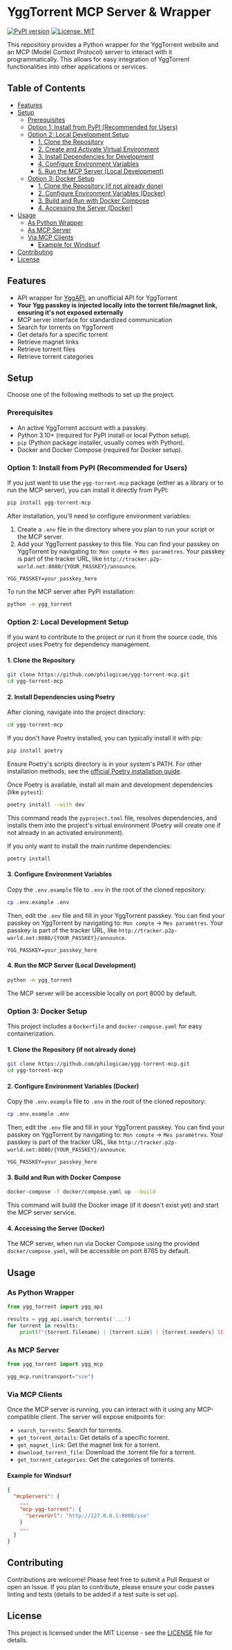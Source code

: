 # YggTorrent MCP Server & Wrapper

[![PyPI version](https://badge.fury.io/py/ygg-torrent-mcp.svg)](https://badge.fury.io/py/ygg-torrent-mcp)
[![License: MIT](https://img.shields.io/badge/License-MIT-yellow.svg)](https://opensource.org/licenses/MIT)

This repository provides a Python wrapper for the YggTorrent website and an MCP (Model Context Protocol) server to interact with it programmatically. This allows for easy integration of YggTorrent functionalities into other applications or services.

## Table of Contents

- [Features](#features)
- [Setup](#setup)
  - [Prerequisites](#prerequisites)
  - [Option 1: Install from PyPI (Recommended for Users)](#option-1-install-from-pypi-recommended-for-users)
  - [Option 2: Local Development Setup](#option-2-local-development-setup)
    - [1. Clone the Repository](#1-clone-the-repository)
    - [2. Create and Activate Virtual Environment](#2-create-and-activate-virtual-environment)
    - [3. Install Dependencies for Development](#3-install-dependencies-for-development)
    - [4. Configure Environment Variables](#4-configure-environment-variables)
    - [5. Run the MCP Server (Local Development)](#5-run-the-mcp-server-local-development)
  - [Option 3: Docker Setup](#option-3-docker-setup)
    - [1. Clone the Repository (if not already done)](#1-clone-the-repository-if-not-already-done)
    - [2. Configure Environment Variables (Docker)](#2-configure-environment-variables-docker)
    - [3. Build and Run with Docker Compose](#3-build-and-run-with-docker-compose)
    - [4. Accessing the Server (Docker)](#4-accessing-the-server-docker)
- [Usage](#usage)
  - [As Python Wrapper](#as-python-wrapper)
  - [As MCP Server](#as-mcp-server)
  - [Via MCP Clients](#via-mcp-clients)
    - [Example for Windsurf](#example-for-windsurf)
- [Contributing](#contributing)
- [License](#license)

## Features

-   API wrapper for [YggAPI](https://yggapi.eu/), an unofficial API for YggTorrent
-   **Your Ygg passkey is injected locally into the torrent file/magnet link, ensuring it's not exposed externally**
-   MCP server interface for standardized communication
-   Search for torrents on YggTorrent
-   Get details for a specific torrent
-   Retrieve magnet links
-   Retrieve torrent files
-   Retrieve torrent categories

## Setup

Choose one of the following methods to set up the project.

### Prerequisites

-   An active YggTorrent account with a passkey.
-   Python 3.10+ (required for PyPI install or local Python setup).
-   `pip` (Python package installer, usually comes with Python).
-   Docker and Docker Compose (required for Docker setup).

### Option 1: Install from PyPI (Recommended for Users)

If you just want to use the `ygg-torrent-mcp` package (either as a library or to run the MCP server), you can install it directly from PyPI:

```bash
pip install ygg-torrent-mcp
```

After installation, you'll need to configure environment variables:
1.  Create a `.env` file in the directory where you plan to run your script or the MCP server.
2.  Add your YggTorrent passkey to this file. You can find your passkey on YggTorrent by navigating to: `Mon compte` -> `Mes paramètres`. Your passkey is part of the tracker URL, like `http://tracker.p2p-world.net:8080/{YOUR_PASSKEY}/announce`.
```env
YGG_PASSKEY=your_passkey_here
```

To run the MCP server after PyPI installation:
```bash
python -m ygg_torrent
```

### Option 2: Local Development Setup

If you want to contribute to the project or run it from the source code, this project uses Poetry for dependency management.

#### 1. Clone the Repository
```bash
git clone https://github.com/philogicae/ygg-torrent-mcp.git
cd ygg-torrent-mcp
```

#### 2. Install Dependencies using Poetry

After cloning, navigate into the project directory:
```bash
cd ygg-torrent-mcp
```
If you don't have Poetry installed, you can typically install it with pip:
```bash
pip install poetry
```
Ensure Poetry's scripts directory is in your system's PATH. For other installation methods, see the [official Poetry installation guide](https://python-poetry.org/docs/#installation).

Once Poetry is available, install all main and development dependencies (like `pytest`):
```bash
poetry install --with dev
```
This command reads the `pyproject.toml` file, resolves dependencies, and installs them into the project's virtual environment (Poetry will create one if not already in an activated environment).

If you only want to install the main runtime dependencies:
```bash
poetry install
```

#### 3. Configure Environment Variables

Copy the `.env.example` file to `.env` in the root of the cloned repository:
```bash
cp .env.example .env
```
Then, edit the `.env` file and fill in your YggTorrent passkey. You can find your passkey on YggTorrent by navigating to: `Mon compte` -> `Mes paramètres`. Your passkey is part of the tracker URL, like `http://tracker.p2p-world.net:8080/{YOUR_PASSKEY}/announce`.
```env
YGG_PASSKEY=your_passkey_here
```

#### 4. Run the MCP Server (Local Development)
```bash
python -m ygg_torrent
```
The MCP server will be accessible locally on port 8000 by default.

### Option 3: Docker Setup

This project includes a `Dockerfile` and `docker-compose.yaml` for easy containerization.

#### 1. Clone the Repository (if not already done)
```bash
git clone https://github.com/philogicae/ygg-torrent-mcp.git
cd ygg-torrent-mcp
```
#### 2. Configure Environment Variables (Docker)

Copy the `.env.example` file to `.env` in the root of the cloned repository:
```bash
cp .env.example .env
```
Then, edit the `.env` file and fill in your YggTorrent passkey. You can find your passkey on YggTorrent by navigating to: `Mon compte` -> `Mes paramètres`. Your passkey is part of the tracker URL, like `http://tracker.p2p-world.net:8080/{YOUR_PASSKEY}/announce`.
```env
YGG_PASSKEY=your_passkey_here
```

#### 3. Build and Run with Docker Compose
```bash
docker-compose -f docker/compose.yaml up --build
```
This command will build the Docker image (if it doesn't exist yet) and start the MCP server service.

#### 4. Accessing the Server (Docker)

The MCP server, when run via Docker Compose using the provided `docker/compose.yaml`, will be accessible on port 8765 by default.

## Usage

### As Python Wrapper

```python
from ygg_torrent import ygg_api

results = ygg_api.search_torrents('...')
for torrent in results:
    print(f"{torrent.filename} | {torrent.size} | {torrent.seeders} SE | {torrent.leechers} LE | {torrent.downloads} DL | {torrent.date}")
```

### As MCP Server

```python
from ygg_torrent import ygg_mcp

ygg_mcp.run(transport="sse")
```

### Via MCP Clients

Once the MCP server is running, you can interact with it using any MCP-compatible client. The server will expose endpoints for:

-   `search_torrents`: Search for torrents.
-   `get_torrent_details`: Get details of a specific torrent.
-   `get_magnet_link`: Get the magnet link for a torrent.
-   `download_torrent_file`: Download the .torrent file for a torrent.
-   `get_torrent_categories`: Get the categories of torrents.

#### Example for Windsurf

```json
{
  "mcpServers": {
    ...
    "mcp-ygg-torrent": {
      "serverUrl": "http://127.0.0.1:8000/sse"
    }
    ...
  }
}
```

## Contributing

Contributions are welcome! Please feel free to submit a Pull Request or open an Issue. If you plan to contribute, please ensure your code passes linting and tests (details to be added if a test suite is set up).

## License

This project is licensed under the MIT License - see the [LICENSE](LICENSE) file for details.